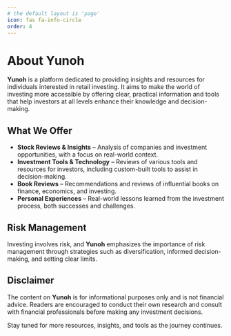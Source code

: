 ```yaml
---
# the default layout is 'page'
icon: fas fa-info-circle
order: 4
---
```


# About Yunoh  

**Yunoh** is a platform dedicated to providing insights and resources for individuals interested in retail investing. It aims to make the world of investing more accessible by offering clear, practical information and tools that help investors at all levels enhance their knowledge and decision-making.  

## What We Offer  

- **Stock Reviews & Insights** – Analysis of companies and investment opportunities, with a focus on real-world context.  
- **Investment Tools & Technology** – Reviews of various tools and resources for investors, including custom-built tools to assist in decision-making.  
- **Book Reviews** – Recommendations and reviews of influential books on finance, economics, and investing.  
- **Personal Experiences** – Real-world lessons learned from the investment process, both successes and challenges.  

## Risk Management  

Investing involves risk, and **Yunoh** emphasizes the importance of risk management through strategies such as diversification, informed decision-making, and setting clear limits.  

## Disclaimer  

The content on **Yunoh** is for informational purposes only and is not financial advice. Readers are encouraged to conduct their own research and consult with financial professionals before making any investment decisions.  

Stay tuned for more resources, insights, and tools as the journey continues.
